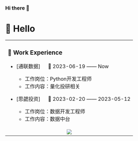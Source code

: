 ### Hi there 👋


#  🙋 Hello

<table>
<tr><td>
  
### 🏢 Work Experience

- [通联数据] &emsp; 📌 2023-06-19 —— Now
  
  - 工作岗位：Python开发工程师
  - 工作内容：量化投研相关

- [思勰投资] &emsp; 📌 2023-02-20 —— 2023-05-12
  
  - 工作岗位：数据开发工程师
  - 工作内容：数据中台

</td></tr>

<tr><td>


<div align="center"> <img src="https://stats.justsong.cn/api/csdn?id=qq_43592287"> </div>
<!--
**wyf162/wyf162** is a ✨ _special_ ✨ repository because its `README.md` (this file) appears on your GitHub profile.

Here are some ideas to get you started:

- 🔭 I’m currently working on ...
- 🌱 I’m currently learning ...
- 👯 I’m looking to collaborate on ...
- 🤔 I’m looking for help with ...
- 💬 Ask me about ...
- 📫 How to reach me: ...
- 😄 Pronouns: ...
- ⚡ Fun fact: ...
-->
